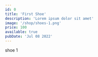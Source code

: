 ```yaml
---
id: 0
title: 'First Shoe'
description: 'Lorem ipsum dolor sit amet'
image: '/shop/shoes-1.png'
price: 100
available: true
pubDate: 'Jul 08 2022'
---
```


shoe 1